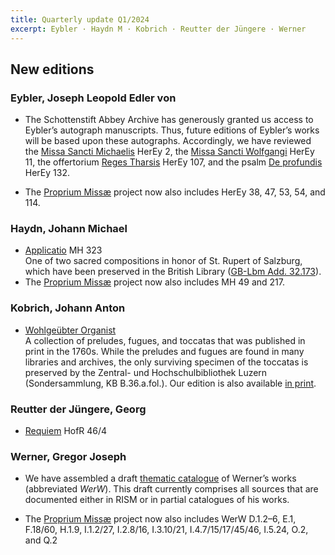 ```yaml
---
title: Quarterly update Q1/2024
excerpt: Eybler · Haydn M · Kobrich · Reutter der Jüngere · Werner
---
```


## New editions

### Eybler, Joseph Leopold Edler von

- The Schottenstift Abbey Archive has generously granted us access to Eybler’s autograph manuscripts. Thus, future editions of Eybler’s works will be based upon these autographs. Accordingly, we have reviewed the [Missa Sancti Michaelis](/scores/joseph-leopold-edler-von-eybler/#work-herey-2) HerEy 2, the [Missa Sancti Wolfgangi](/scores/joseph-leopold-edler-von-eybler/#work-herey-11) HerEy 11, the offertorium [Reges Tharsis](/projects/eybler-proprium-missae/#work-herey-107) HerEy 107, and the psalm [De profundis](/projects/eybler-proprium-missae/#work-herey-132) HerEy 132.

- The [Proprium Missæ](/projects/eybler-proprium-missae/) project now also includes HerEy 38, 47, 53, 54, and 114.


### Haydn, Johann Michael

- [Applicatio](/scores/johann-michael-haydn/#work-mh-323) MH 323<br/>
  One of two sacred compositions in honor of St. Rupert of Salzburg, which have been preserved in the British Library ([GB-Lbm Add. 32.173](https://www.bl.uk/manuscripts/FullDisplay.aspx?ref=Add_MS_32173)).
- The [Proprium Missæ](/projects/haydn-m-proprium-missae/) project now also includes MH 49 and 217.


### Kobrich, Johann Anton

- [Wohlgeübter Organist](scores/johann-anton-kobrich)<br/>
  A collection of preludes, fugues, and toccatas that was published in print in the 1760s. While the preludes and fugues are found in many libraries and archives, the only surviving specimen of the toccatas is preserved by the Zentral-­ und Hochschulbibliothek Luzern (Sondersammlung, KB B.36.a.fol.). Our edition is also available [in print](https://amazon.de/dp/B0CXQ4J7DG).


### Reutter der Jüngere, Georg

- [Requiem](/scores/franz-de-paula-raab/##work-a-rb-r-209-kasten-iv-fasc--84) HofR 46/4<br/>


### Werner, Gregor Joseph

- We have assembled a draft [thematic catalogue](https://www.gregor-joseph-werner.at/) of Werner’s works (abbreviated *WerW*). This draft currently comprises all sources that are documented either in RISM or in partial catalogues of his works.

- The [Proprium Missæ](/projects/werner-proprium-missae/) project now also includes WerW D.1.2–6, E.1, F.18/60, H.1.9, I.1.2/27, I.2.8/16, I.3.10/21, I.4.7/15/17/45/46, I.5.24, O.2, and Q.2
